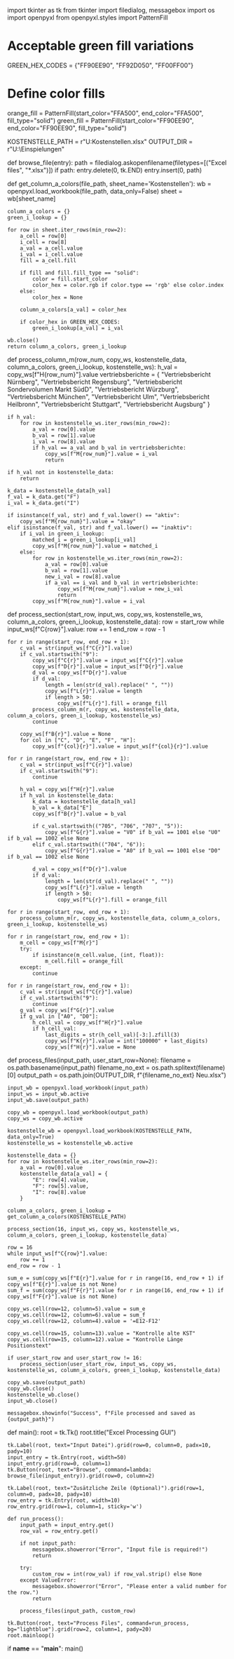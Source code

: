 import tkinter as tk
from tkinter import filedialog, messagebox
import os
import openpyxl
from openpyxl.styles import PatternFill

# Acceptable green fill variations
GREEN_HEX_CODES = {"FF90EE90", "FF92D050", "FF00FF00"}

# Define color fills
orange_fill = PatternFill(start_color="FFA500", end_color="FFA500", fill_type="solid")
green_fill = PatternFill(start_color="FF90EE90", end_color="FF90EE90", fill_type="solid")

KOSTENSTELLE_PATH = r"U:Kostenstellen.xlsx"
OUTPUT_DIR = r"U:\Einspielungen"

def browse_file(entry):
    path = filedialog.askopenfilename(filetypes=[("Excel files", "*.xlsx")])
    if path:
        entry.delete(0, tk.END)
        entry.insert(0, path)

def get_column_a_colors(file_path, sheet_name='Kostenstellen'):
    wb = openpyxl.load_workbook(file_path, data_only=False)
    sheet = wb[sheet_name]

    column_a_colors = {}
    green_i_lookup = {}

    for row in sheet.iter_rows(min_row=2):
        a_cell = row[0]
        i_cell = row[8]
        a_val = a_cell.value
        i_val = i_cell.value
        fill = a_cell.fill

        if fill and fill.fill_type == "solid":
            color = fill.start_color
            color_hex = color.rgb if color.type == 'rgb' else color.index
        else:
            color_hex = None

        column_a_colors[a_val] = color_hex

        if color_hex in GREEN_HEX_CODES:
            green_i_lookup[a_val] = i_val

    wb.close()
    return column_a_colors, green_i_lookup

def process_column_m(row_num, copy_ws, kostenstelle_data, column_a_colors, green_i_lookup, kostenstelle_ws):
    h_val = copy_ws[f"H{row_num}"].value
    vertriebsberichte = {
        "Vertriebsbericht Nürnberg", "Vertriebsbericht Regensburg", "Vertriebsbericht Sondervolumen Markt SüdD",
        "Vertriebsbericht Würzburg", "Vertriebsbericht München", "Vertriebsbericht Ulm",
        "Vertriebsbericht Heilbronn", "Vertriebsbericht Stuttgart", "Vertriebsbericht Augsburg"
    }

    if h_val:
        for row in kostenstelle_ws.iter_rows(min_row=2):
            a_val = row[0].value
            b_val = row[1].value
            i_val = row[8].value
            if h_val == a_val and b_val in vertriebsberichte:
                copy_ws[f"M{row_num}"].value = i_val
                return

    if h_val not in kostenstelle_data:
        return

    k_data = kostenstelle_data[h_val]
    f_val = k_data.get("F")
    i_val = k_data.get("I")

    if isinstance(f_val, str) and f_val.lower() == "aktiv":
        copy_ws[f"M{row_num}"].value = "okay"
    elif isinstance(f_val, str) and f_val.lower() == "inaktiv":
        if i_val in green_i_lookup:
            matched_i = green_i_lookup[i_val]
            copy_ws[f"M{row_num}"].value = matched_i
        else:
            for row in kostenstelle_ws.iter_rows(min_row=2):
                a_val = row[0].value
                b_val = row[1].value
                new_i_val = row[8].value
                if a_val == i_val and b_val in vertriebsberichte:
                    copy_ws[f"M{row_num}"].value = new_i_val
                    return
            copy_ws[f"M{row_num}"].value = i_val

def process_section(start_row, input_ws, copy_ws, kostenstelle_ws, column_a_colors, green_i_lookup, kostenstelle_data):
    row = start_row
    while input_ws[f"C{row}"].value:
        row += 1
    end_row = row - 1

    for r in range(start_row, end_row + 1):
        c_val = str(input_ws[f"C{r}"].value)
        if c_val.startswith("9"):
            copy_ws[f"C{r}"].value = input_ws[f"C{r}"].value
            copy_ws[f"D{r}"].value = input_ws[f"D{r}"].value
            d_val = copy_ws[f"D{r}"].value
            if d_val:
                length = len(str(d_val).replace(" ", ""))
                copy_ws[f"L{r}"].value = length
                if length > 50:
                    copy_ws[f"L{r}"].fill = orange_fill
            process_column_m(r, copy_ws, kostenstelle_data, column_a_colors, green_i_lookup, kostenstelle_ws)
            continue

        copy_ws[f"B{r}"].value = None
        for col in ["C", "D", "E", "F", "H"]:
            copy_ws[f"{col}{r}"].value = input_ws[f"{col}{r}"].value

    for r in range(start_row, end_row + 1):
        c_val = str(input_ws[f"C{r}"].value)
        if c_val.startswith("9"):
            continue

        h_val = copy_ws[f"H{r}"].value
        if h_val in kostenstelle_data:
            k_data = kostenstelle_data[h_val]
            b_val = k_data["E"]
            copy_ws[f"B{r}"].value = b_val

            if c_val.startswith(("705", "706", "707", "5")):
                copy_ws[f"G{r}"].value = "V0" if b_val == 1001 else "U0" if b_val == 1002 else None
            elif c_val.startswith(("704", "6")):
                copy_ws[f"G{r}"].value = "A0" if b_val == 1001 else "D0" if b_val == 1002 else None

            d_val = copy_ws[f"D{r}"].value
            if d_val:
                length = len(str(d_val).replace(" ", ""))
                copy_ws[f"L{r}"].value = length
                if length > 50:
                    copy_ws[f"L{r}"].fill = orange_fill

    for r in range(start_row, end_row + 1):
        process_column_m(r, copy_ws, kostenstelle_data, column_a_colors, green_i_lookup, kostenstelle_ws)

    for r in range(start_row, end_row + 1):
        m_cell = copy_ws[f"M{r}"]
        try:
            if isinstance(m_cell.value, (int, float)):
                m_cell.fill = orange_fill
        except:
            continue

    for r in range(start_row, end_row + 1):
        c_val = str(input_ws[f"C{r}"].value)
        if c_val.startswith("9"):
            continue
        g_val = copy_ws[f"G{r}"].value
        if g_val in ["A0", "D0"]:
            h_cell_val = copy_ws[f"H{r}"].value
            if h_cell_val:
                last_digits = str(h_cell_val)[-3:].zfill(3)
                copy_ws[f"K{r}"].value = int("100000" + last_digits)
                copy_ws[f"H{r}"].value = None

def process_files(input_path, user_start_row=None):
    filename = os.path.basename(input_path)
    filename_no_ext = os.path.splitext(filename)[0]
    output_path = os.path.join(OUTPUT_DIR, f"{filename_no_ext} Neu.xlsx")

    input_wb = openpyxl.load_workbook(input_path)
    input_ws = input_wb.active
    input_wb.save(output_path)

    copy_wb = openpyxl.load_workbook(output_path)
    copy_ws = copy_wb.active

    kostenstelle_wb = openpyxl.load_workbook(KOSTENSTELLE_PATH, data_only=True)
    kostenstelle_ws = kostenstelle_wb.active

    kostenstelle_data = {}
    for row in kostenstelle_ws.iter_rows(min_row=2):
        a_val = row[0].value
        kostenstelle_data[a_val] = {
            "E": row[4].value,
            "F": row[5].value,
            "I": row[8].value
        }

    column_a_colors, green_i_lookup = get_column_a_colors(KOSTENSTELLE_PATH)

    process_section(16, input_ws, copy_ws, kostenstelle_ws, column_a_colors, green_i_lookup, kostenstelle_data)

    row = 16
    while input_ws[f"C{row}"].value:
        row += 1
    end_row = row - 1

    sum_e = sum(copy_ws[f"E{r}"].value for r in range(16, end_row + 1) if copy_ws[f"E{r}"].value is not None)
    sum_f = sum(copy_ws[f"F{r}"].value for r in range(16, end_row + 1) if copy_ws[f"F{r}"].value is not None)

    copy_ws.cell(row=12, column=5).value = sum_e
    copy_ws.cell(row=12, column=6).value = sum_f
    copy_ws.cell(row=12, column=4).value = '=E12-F12'

    copy_ws.cell(row=15, column=13).value = "Kontrolle alte KST"
    copy_ws.cell(row=15, column=12).value = "Kontrolle Länge Positionstext"

    if user_start_row and user_start_row != 16:
        process_section(user_start_row, input_ws, copy_ws, kostenstelle_ws, column_a_colors, green_i_lookup, kostenstelle_data)

    copy_wb.save(output_path)
    copy_wb.close()
    kostenstelle_wb.close()
    input_wb.close()

    messagebox.showinfo("Success", f"File processed and saved as {output_path}")

def main():
    root = tk.Tk()
    root.title("Excel Processing GUI")

    tk.Label(root, text="Input Datei").grid(row=0, column=0, padx=10, pady=10)
    input_entry = tk.Entry(root, width=50)
    input_entry.grid(row=0, column=1)
    tk.Button(root, text="Browse", command=lambda: browse_file(input_entry)).grid(row=0, column=2)

    tk.Label(root, text="Zusätzliche Zeile (Optional)").grid(row=1, column=0, padx=10, pady=10)
    row_entry = tk.Entry(root, width=10)
    row_entry.grid(row=1, column=1, sticky='w')

    def run_process():
        input_path = input_entry.get()
        row_val = row_entry.get()

        if not input_path:
            messagebox.showerror("Error", "Input file is required!")
            return

        try:
            custom_row = int(row_val) if row_val.strip() else None
        except ValueError:
            messagebox.showerror("Error", "Please enter a valid number for the row.")
            return

        process_files(input_path, custom_row)

    tk.Button(root, text="Process Files", command=run_process, bg="lightblue").grid(row=2, column=1, pady=20)
    root.mainloop()

if __name__ == "__main__":
    main()
